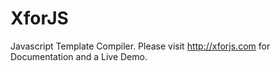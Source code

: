 XforJS
======

Javascript Template Compiler.  Please visit http://xforjs.com for Documentation and a Live Demo.
